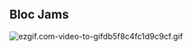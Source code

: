 Bloc Jams
-------------------------------------------------------------------------------
![ezgif.com-video-to-gifdb5f8c4fc1d9c9cf.gif](https://s5.gifyu.com/images/ezgif.com-video-to-gifdb5f8c4fc1d9c9cf.gif)
